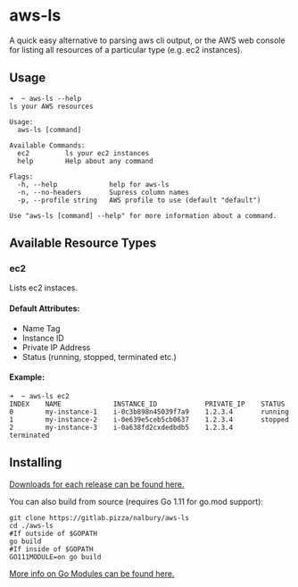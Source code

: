 # aws-ls

A quick easy alternative to parsing aws cli output, or the AWS web console for listing all resources of a particular type (e.g. ec2 instances). 

## Usage

```
➜  ~ aws-ls --help
ls your AWS resources

Usage:
  aws-ls [command]

Available Commands:
  ec2         ls your ec2 instances
  help        Help about any command

Flags:
  -h, --help             help for aws-ls
  -n, --no-headers       Supress column names
  -p, --profile string   AWS profile to use (default "default")

Use "aws-ls [command] --help" for more information about a command.
```

## Available Resource Types

### ec2

Lists ec2 instaces.

#### Default Attributes:
- Name Tag
- Instance ID
- Private IP Address
- Status (running, stopped, terminated etc.)

#### Example:
```
➜  ~ aws-ls ec2
INDEX    NAME             INSTANCE_ID            PRIVATE_IP    STATUS
0        my-instance-1    i-0c3b898n45039f7a9    1.2.3.4       running
1        my-instance-2    i-0e639e5ceb5cb0637    1.2.3.4       stopped
2        my-instance-3    i-0a638fd2cxdedbdb5    1.2.3.4       terminated
```

## Installing

[Downloads for each release can be found here.](https://gitlab.pizza/nalbury/aws-ls/tags)

You can also build from source (requires Go 1.11 for go.mod support):
```
git clone https://gitlab.pizza/nalbury/aws-ls
cd ./aws-ls
#If outside of $GOPATH
go build
#If inside of $GOPATH
GO111MODULE=on go build
```

[More info on Go Modules can be found here.](https://github.com/golang/go/wiki/Modules)


